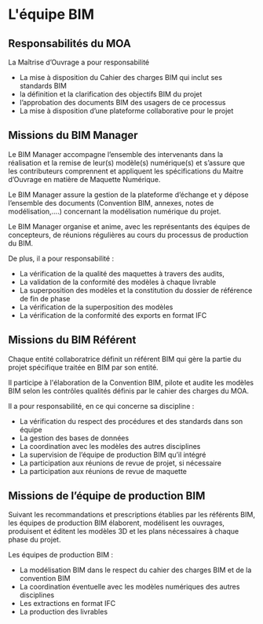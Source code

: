 # L'équipe BIM

## Responsabilités du MOA

La Maîtrise d’Ouvrage a pour responsabilité

* La mise à disposition du Cahier des charges BIM qui inclut ses standards BIM
* la définition et la clarification des objectifs BIM du projet
* l’approbation des documents BIM des usagers de ce processus
* La mise à disposition d’une plateforme collaborative pour le projet

## Missions du BIM Manager

Le BIM Manager accompagne l’ensemble des intervenants dans la réalisation et la remise de leur\(s\) modèle\(s\) numérique\(s\) et s’assure que les contributeurs comprennent et appliquent les spécifications du Maitre d’Ouvrage en matière de Maquette Numérique.

Le BIM Manager assure la gestion de la plateforme d’échange et y dépose l’ensemble des documents \(Convention BIM, annexes, notes de modélisation,….\) concernant la modélisation numérique du projet.

Le BIM Manager organise et anime, avec les représentants des équipes de concepteurs, de réunions régulières au cours du processus de production du BIM.

De plus, il a pour responsabilité : 

* La vérification de la qualité des maquettes à travers des audits,
* La validation de la conformité des modèles à chaque livrable
* La superposition des modèles et la constitution du dossier de référence de fin de phase 
* La vérification de la superposition des modèles 
* La vérification de la conformité des exports en format IFC

## Missions du BIM Référent

Chaque entité collaboratrice définit un référent BIM qui gère la partie du projet spécifique traitée en BIM par son entité. 

Il participe à l'élaboration de la Convention BIM, pilote et audite les modèles BIM selon les contrôles qualités définis par le cahier des charges du MOA. 

Il a pour responsabilité, en ce qui concerne sa discipline :

* La vérification du respect des procédures et des standards dans son équipe
* La gestion des bases de données
* La coordination avec les modèles des autres disciplines
* La supervision de l’équipe de production BIM qu’il intégré 
* La participation aux réunions de revue de projet, si nécessaire
* La participation aux réunions de revue de maquette

## Missions de l’équipe de production BIM

Suivant les recommandations et prescriptions établies par les référents BIM, les équipes de production BIM élaborent, modélisent les ouvrages, produisent et éditent les modèles 3D et les plans nécessaires à chaque phase du projet.

Les équipes de production BIM : 

* La modélisation BIM dans le respect du cahier des charges BIM et de la convention BIM
* La coordination éventuelle avec les modèles numériques des autres disciplines
* Les extractions en format IFC
* La production des livrables




